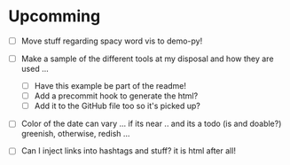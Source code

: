 # Upcomming

- [ ] Move stuff regarding spacy word vis to demo-py!
- [ ] Make a sample of the different tools at my disposal and how they are used ...
	- [ ] Have this example be part of the readme!
	- [ ] Add a precommit hook to generate the html?
	- [ ] Add it to the GitHub file too so it's picked up?
- [ ] Color of the date can vary ... if its near .. and its a todo (is and doable?) greenish, otherwise, redish ...
- [ ] Can I inject links into hashtags and stuff? it is html after all!


